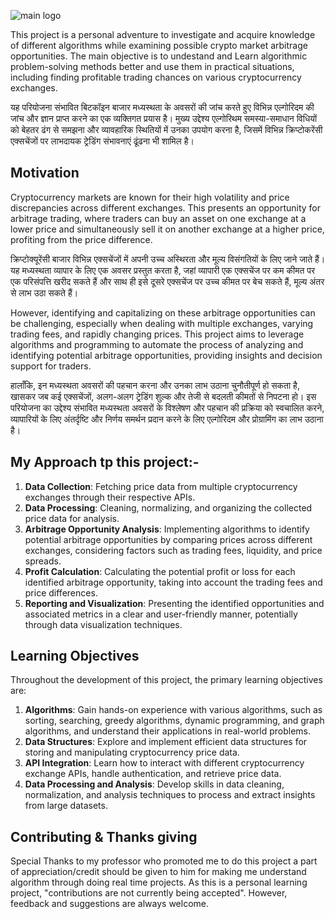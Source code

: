 
![main logo](https://github.com/Sofiyan1-786/ALGO-PROJECT/assets/147476847/5fc6143f-9479-4c07-8f2e-936578ba03cf)

This project is a personal adventure to investigate and acquire knowledge of different algorithms while examining possible crypto market arbitrage opportunities. The main objective is to undestand and Learn algorithmic problem-solving methods better and use them in practical situations, including finding profitable trading chances on various cryptocurrency exchanges.

यह परियोजना संभावित बिटकॉइन बाजार मध्यस्थता के अवसरों की जांच करते हुए विभिन्न एल्गोरिदम की जांच और ज्ञान प्राप्त करने का एक व्यक्तिगत प्रयास है। मुख्य उद्देश्य एल्गोरिथम समस्या-समाधान विधियों को बेहतर ढंग से समझना और व्यावहारिक स्थितियों में उनका उपयोग करना है, जिसमें विभिन्न क्रिप्टोकरेंसी एक्सचेंजों पर लाभदायक ट्रेडिंग संभावनाएं ढूंढना भी शामिल है।

## Motivation

Cryptocurrency markets are known for their high volatility and price discrepancies across different exchanges. This presents an opportunity for arbitrage trading, where traders can buy an asset on one exchange at a lower price and simultaneously sell it on another exchange at a higher price, profiting from the price difference.

क्रिप्टोक्यूरेंसी बाजार विभिन्न एक्सचेंजों में अपनी उच्च अस्थिरता और मूल्य विसंगतियों के लिए जाने जाते हैं। यह मध्यस्थता व्यापार के लिए एक अवसर प्रस्तुत करता है, जहां व्यापारी एक एक्सचेंज पर कम कीमत पर एक परिसंपत्ति खरीद सकते हैं और साथ ही इसे दूसरे एक्सचेंज पर उच्च कीमत पर बेच सकते हैं, मूल्य अंतर से लाभ उठा सकते हैं।

However, identifying and capitalizing on these arbitrage opportunities can be challenging, especially when dealing with multiple exchanges, varying trading fees, and rapidly changing prices. This project aims to leverage algorithms and programming to automate the process of analyzing and identifying potential arbitrage opportunities, providing insights and decision support for traders.

हालाँकि, इन मध्यस्थता अवसरों की पहचान करना और उनका लाभ उठाना चुनौतीपूर्ण हो सकता है, खासकर जब कई एक्सचेंजों, अलग-अलग ट्रेडिंग शुल्क और तेजी से बदलती कीमतों से निपटना हो। इस परियोजना का उद्देश्य संभावित मध्यस्थता अवसरों के विश्लेषण और पहचान की प्रक्रिया को स्वचालित करने, व्यापारियों के लिए अंतर्दृष्टि और निर्णय समर्थन प्रदान करने के लिए एल्गोरिदम और प्रोग्रामिंग का लाभ उठाना है।

## My Approach tp this project:- 

1. **Data Collection**: Fetching price data from multiple cryptocurrency exchanges through their respective APIs.
2. **Data Processing**: Cleaning, normalizing, and organizing the collected price data for analysis.
3. **Arbitrage Opportunity Analysis**: Implementing algorithms to identify potential arbitrage opportunities by comparing prices across different exchanges, considering factors such as trading fees, liquidity, and price spreads.
4. **Profit Calculation**: Calculating the potential profit or loss for each identified arbitrage opportunity, taking into account the trading fees and price differences.
5. **Reporting and Visualization**: Presenting the identified opportunities and associated metrics in a clear and user-friendly manner, potentially through data visualization techniques.

## Learning Objectives

Throughout the development of this project, the primary learning objectives are:

1. **Algorithms**: Gain hands-on experience with various algorithms, such as sorting, searching, greedy algorithms, dynamic programming, and graph algorithms, and understand their applications in real-world problems.
2. **Data Structures**: Explore and implement efficient data structures for storing and manipulating cryptocurrency price data.
3. **API Integration**: Learn how to interact with different cryptocurrency exchange APIs, handle authentication, and retrieve price data.
4. **Data Processing and Analysis**: Develop skills in data cleaning, normalization, and analysis techniques to process and extract insights from large datasets.

   
## Contributing & Thanks giving
Special Thanks to my professor who promoted me to do this project a part of appreciation/credit should be given to him for making me understand algorithm through doing real time projects.
As this is a personal learning project, "contributions are not currently being accepted". However, feedback and suggestions are always welcome. 


